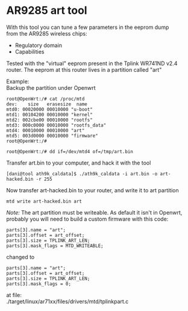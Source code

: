 # AR9285 art tool 

With this tool you can tune a few parameters in the eeprom dump  
from the AR9285 wireless chips:
* Regulatory domain
* Capabilities

Tested with the "virtual" eeprom present in the Tplink WR741ND v2.4  
router. The eeprom at this router lives in a partition called "art"

Example:  
Backup the partition under Openwrt

```
root@OpenWrt:/# cat /proc/mtd
dev:    size   erasesize  name
mtd0: 00020000 00010000 "u-boot"
mtd1: 00104200 00010000 "kernel"
mtd2: 002cbe00 00010000 "rootfs"
mtd3: 000c0000 00010000 "rootfs_data"
mtd4: 00010000 00010000 "art"
mtd5: 003d0000 00010000 "firmware"
root@OpenWrt:/# 
```

`root@OpenWrt:/# dd if=/dev/mtd4 of=/tmp/art.bin`

Transfer art.bin to your computer, and hack it with the tool

`[dani@tool ath9k_caldata]$ ./ath9k_caldata -i art.bin -o art-hacked.bin -r 255`


Now transfer art-hacked.bin to your router, and write it to art partition

`mtd write art-hacked.bin art`






*Note:* The art partition must be writeable. As default it isn't in Openwrt, probably
you will need to build a custom firmware with this code:

	parts[3].name = "art";
	parts[3].offset = art_offset;
	parts[3].size = TPLINK_ART_LEN;
	parts[3].mask_flags = MTD_WRITEABLE;

changed to

	parts[3].name = "art";
	parts[3].offset = art_offset;
	parts[3].size = TPLINK_ART_LEN;
	parts[3].mask_flags = 0;

at file:  
./target/linux/ar71xx/files/drivers/mtd/tplinkpart.c



